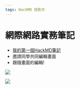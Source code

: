 ```yaml
---
tags: HackMD 投影片
---
```


# 網際網路實務筆記

- [我的第一個HackMD筆記](/@shhuangmust/HO5wlj2WSTeGmop7e0ZmRw)
- 邀請同學共同編輯畫面
- 跟隨畫面的編輯!

![](https://i.imgur.com/kGnpgWV.png)

![](https://hackmd.io/_uploads/r1r9lLjNn.png)

